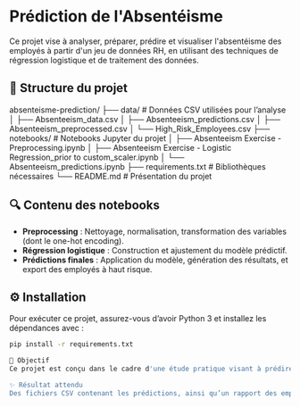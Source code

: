 # Prédiction de l'Absentéisme

Ce projet vise à analyser, préparer, prédire et visualiser l'absentéisme des employés à partir d'un jeu de données RH, en utilisant des techniques de régression logistique et de traitement des données.

## 📁 Structure du projet

absenteisme-prediction/
├── data/ # Données CSV utilisées pour l’analyse
│ ├── Absenteeism_data.csv
│ ├── Absenteeism_predictions.csv
│ ├── Absenteeism_preprocessed.csv
│ └── High_Risk_Employees.csv
├── notebooks/ # Notebooks Jupyter du projet
│ ├── Absenteeism Exercise -Preprocessing.ipynb
│ ├── Absenteeism Exercise - Logistic Regression_prior to custom_scaler.ipynb
│ └── Absenteeism_predictions.ipynb
├── requirements.txt # Bibliothèques nécessaires
└── README.md # Présentation du projet


## 🔍 Contenu des notebooks

- **Preprocessing** : Nettoyage, normalisation, transformation des variables (dont le one-hot encoding).
- **Régression logistique** : Construction et ajustement du modèle prédictif.
- **Prédictions finales** : Application du modèle, génération des résultats, et export des employés à haut risque.

## ⚙️ Installation

Pour exécuter ce projet, assurez-vous d’avoir Python 3 et installez les dépendances avec :

```bash
pip install -r requirements.txt

🧠 Objectif
Ce projet est conçu dans le cadre d'une étude pratique visant à prédire le comportement d’absentéisme en entreprise et identifier les profils à risque.

✨ Résultat attendu
Des fichiers CSV contenant les prédictions, ainsi qu’un rapport des employés présentant un risque élevé d’absentéisme.
